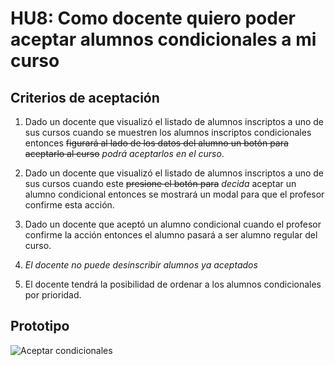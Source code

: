 # HU8: Como docente quiero poder aceptar alumnos condicionales a mi curso

## Criterios de aceptación

1. Dado un docente que visualizó el listado de alumnos inscriptos a uno de sus cursos cuando se muestren los alumnos inscriptos condicionales entonces ~~figurará al lado de los datos del alumno un botón para aceptarlo al curso~~ *podrá aceptarlos en el curso*.

2. Dado un docente que visualizó el listado de alumnos inscriptos a uno de sus cursos cuando este ~~presione el botón para~~ *decida* aceptar un alumno condicional entonces se mostrará un modal para que el profesor confirme esta acción.

3. Dado un docente que aceptó un alumno condicional cuando el profesor confirme la acción entonces el alumno pasará a ser alumno regular del curso.

4. *El docente no puede desinscribir alumnos ya aceptados*

5. El docente tendrá la posibilidad de ordenar a los alumnos condicionales por prioridad. 


## Prototipo


![Aceptar condicionales](./prototipos/aceptar-condicionales.png)
